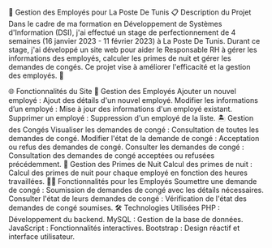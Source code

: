 🚀 Gestion des Employés pour La Poste De Tunis
📋 Description du Projet
Dans le cadre de ma formation en Développement de Systèmes d'Information (DSI), j'ai effectué un stage de perfectionnement de 4 semaines (16 janvier 2023 - 11 février 2023) à La Poste De Tunis. Durant ce stage, j'ai développé un site web pour aider le Responsable RH à gérer les informations des employés, calculer les primes de nuit et gérer les demandes de congés. Ce projet vise à améliorer l'efficacité et la gestion des employés. 🌟

🌐 Fonctionnalités du Site
👥 Gestion des Employés
Ajouter un nouvel employé : Ajout des détails d'un nouvel employé.
Modifier les informations d’un employé : Mise à jour des informations d'un employé existant.
Supprimer un employé : Suppression d'un employé de la liste.
🏝️ Gestion des Congés
Visualiser les demandes de congé : Consultation de toutes les demandes de congé.
Modifier l'état de la demande de congé : Acceptation ou refus des demandes de congé.
Consulter les demandes de congé : Consultation des demandes de congé acceptées ou refusées précédemment.
🌙 Gestion des Primes de Nuit
Calcul des primes de nuit : Calcul des primes de nuit pour chaque employé en fonction des heures travaillées.
🧑‍💼 Fonctionnalités pour les Employés
Soumettre une demande de congé : Soumission de demandes de congé avec les détails nécessaires.
Consulter l'état de leurs demandes de congé : Vérification de l'état des demandes de congé soumises.
🛠️ Technologies Utilisées
PHP : Développement du backend.
MySQL : Gestion de la base de données.
JavaScript : Fonctionnalités interactives.
Bootstrap : Design réactif et interface utilisateur.
